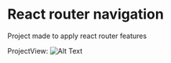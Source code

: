 # React router navigation
Project made to apply react router features

ProjectView:
![Alt Text](https://i.ibb.co/Xyr615T/gifProj.gif)

